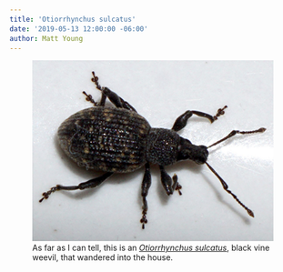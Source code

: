 ```yaml
---
title: 'Otiorrhynchus sulcatus'
date: '2019-05-13 12:00:00 -06:00'
author: Matt Young
---
```

<figure>
<img src="/uploads/2019/DSC02150_Black_Vine_Weevil_600.JPG" alt="Black vine weevil"/>
<figcaption>As far as I can tell, this is an <a href="https://www.insectidentification.org/insect-description.asp?identification=Black-Vine-Weevil"><i>Otiorrhynchus sulcatus</i></a>, black vine weevil, that wandered into the house.
</figcaption>
</figure>
